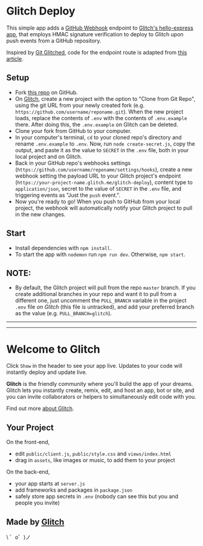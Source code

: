 # Glitch Deploy  

This simple app adds a [GitHub Webhook](https://developer.github.com/webhooks/) endpoint to [Glitch's hello-express app](https://glitch.com/~hello-express), that employs HMAC signature verification to deploy to Glitch upon push events from a GitHub repository.  

Inspired by [Git Glitched](https://github.com/noise-machines/git-glitched), code for the endpoint route is adapted from [this article](https://medium.com/chingu/how-to-verify-the-authenticity-of-a-github-apps-webhook-payload-8d63ccc81a24).  

## Setup  

- Fork [this repo](https://github.com/brimarq/glitch-deploy) on GitHub.  
- On [Glitch](https://glitch.com), create a new project with the option to "Clone from Git Repo", using the git URL from your newly created fork (e.g. `https://github.com/username/reponame.git`). When the new project loads, replace the contents of `.env` with the contents of `.env.example` there. After doing this, the `.env.example` on Glitch can be deleted.    
- Clone your fork from GitHub to your computer.  
- In your computer's terminal, `cd` to your cloned repo's directory and rename `.env.example` to `.env`. Now, run `node create-secret.js`, copy the output, and paste it as the value to `SECRET` in the `.env` file, both in your local project and on Glitch.  
- Back in your GitHub repo's webhooks settings (`https://github.com/username/reponame/settings/hooks`), create a new webhook setting the payload URL to your Glitch project's endpoint (`https://your-project-name.glitch.me/glitch-deploy`), content type to `application/json`, secret to the value of `SECRET` in the `.env` file, and triggering events as "Just the `push` event.". 
- Now you're ready to go! When you push to GitHub from your local project, the webhook will automatically notify your Glitch project to pull in the new changes.  

## Start  
- Install dependencies with `npm install`.  
- To start the app with `nodemon` run `npm run dev`. Otherwise, `npm start`.   

## NOTE:  
- By default, the Glitch project will pull from the repo `master` branch. If you create additional branches in your repo and want it to pull from a different one, just uncomment the `PULL_BRANCH` variable in the project `.env` file *on Glitch* (this file is untracked), and add your preferred branch as the value (e.g. `PULL_BRANCH=glitch`). 


---
--- 

Welcome to Glitch
=================

Click `Show` in the header to see your app live. Updates to your code will instantly deploy and update live.

**Glitch** is the friendly community where you'll build the app of your dreams. Glitch lets you instantly create, remix, edit, and host an app, bot or site, and you can invite collaborators or helpers to simultaneously edit code with you.

Find out more [about Glitch](https://glitch.com/about).


Your Project
------------

On the front-end,
- edit `public/client.js`, `public/style.css` and `views/index.html`
- drag in `assets`, like images or music, to add them to your project

On the back-end,
- your app starts at `server.js`
- add frameworks and packages in `package.json`
- safely store app secrets in `.env` (nobody can see this but you and people you invite)


Made by [Glitch](https://glitch.com/)
-------------------

\ ゜o゜)ノ
